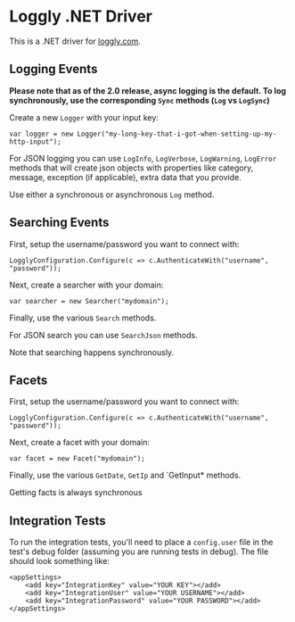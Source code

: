 # Loggly .NET Driver

This is a .NET driver for [loggly.com](http://loggly.com).

## Logging Events

**Please note that as of the 2.0 release, async logging is the default. To log synchronously, use the corresponding `Sync` methods (`Log` vs `LogSync`)**

Create a new `Logger` with your input key:

	var logger = new Logger("my-long-key-that-i-got-when-setting-up-my-http-input");

For JSON logging you can use `LogInfo`, `LogVerbose`, `LogWarning`, `LogError` methods that will create json objects with properties like category, message, exception (if applicable), extra data that you provide.

Use either a synchronous or asynchronous `Log` method.


## Searching Events

First, setup the username/password you want to connect with:

	LogglyConfiguration.Configure(c => c.AuthenticateWith("username", "password"));

Next, create a searcher with your domain:

	var searcher = new Searcher("mydomain");

Finally, use the various `Search` methods.

For JSON search you can use `SearchJson` methods.

Note that searching happens synchronously.


## Facets

First, setup the username/password you want to connect with:

	LogglyConfiguration.Configure(c => c.AuthenticateWith("username", "password"));

Next, create a facet with your domain:

	var facet = new Facet("mydomain");

Finally, use the various `GetDate`, `GetIp` and `GetInput* methods.

Getting facts is always synchronous


## Integration Tests

To run the integration tests, you'll need to place a `config.user` file in the test's debug folder (assuming you are running tests in debug). The file should look something like:

	<appSettings>
		<add key="IntegrationKey" value="YOUR KEY"></add>
		<add key="IntegrationUser" value="YOUR USERNAME"></add>
		<add key="IntegrationPassword" value="YOUR PASSWORD"></add>
	</appSettings>

